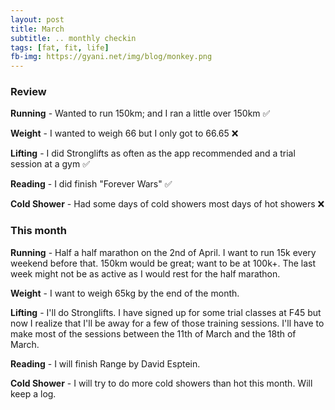 ```yaml
---
layout: post
title: March
subtitle: .. monthly checkin
tags: [fat, fit, life]
fb-img: https://gyani.net/img/blog/monkey.png
---
```


### Review

**Running** -  Wanted to run 150km; and I ran a little over 150km ✅

**Weight** - I wanted to weigh 66 but I only got to 66.65 ❌

**Lifting** - I did Stronglifts as often as the app recommended and a trial session at a gym ✅

**Reading** - I did finish "Forever Wars" ✅

**Cold Shower** - Had some days of cold showers most days of hot showers ❌

### This month

**Running** -  Half a half marathon on the 2nd of April. I want to run 15k every weekend before that. 150km would be great; want to be at 100k+. The last week might not be as active as I would rest for the half marathon.

**Weight** - I want to weigh 65kg by the end of the month.

**Lifting** - I'll do Stronglifts. I have signed up for some trial classes at F45 but now I realize that I'll be away for a few of those training sessions. I'll have to make most of the sessions between the 11th of March and the 18th of March.

**Reading** - I will finish Range by David Esptein.

**Cold Shower** - I will try to do more cold showers than hot this month. Will keep a log.